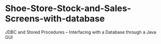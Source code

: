 # Shoe-Store-Stock-and-Sales-Screens-with-database
JDBC and Stored Procedures – Interfacing with a Database through a Java GUI
